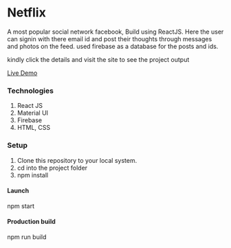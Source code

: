 # Netflix

A most popular social network facebook, Build using ReactJS. Here the user can signin with there
email id and post their thoughts through messages and photos on the feed. used firebase as a database
for the posts and ids.

kindly click the details and visit the site to see the project output

[Live Demo](https://facebook-clone-17b35.web.app)

### Technologies

1. React JS
2. Material UI
3. Firebase
4. HTML, CSS

### Setup

1. Clone this repository to your local system.
2. cd into the project folder
3. npm install

#### Launch

npm start

#### Production build

npm run build

